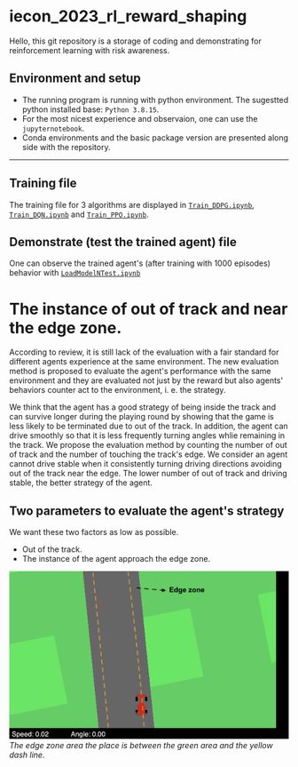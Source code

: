 # iecon_2023_rl_reward_shaping
Hello, this git repository is a storage of coding and demonstrating for reinforcement learning with risk awareness.

## Environment and setup
* The running program is running with python environment. The sugestted python installed base: `Python 3.8.15`.
* For the most nicest experience and observaion, one can use the `jupyternotebook`.
* Conda environments and the basic package version are presented along side with the repository.

---

## Training file
The training file for 3 algorithms are displayed in [`Train_DDPG.ipynb`](/Train_DDPG.ipynb), [`Train_DQN.ipynb`](/Train_DQN.ipynb) and [`Train_PPO.ipynb`](/Train_PPO.ipynb).

## Demonstrate (test the trained agent) file
One can observe the trained agent's (after training with 1000 episodes) behavior with [`LoadModelNTest.ipynb`](/LoadModelNTest.ipynb)


# The instance of out of track and near the edge zone. 

According to review, it is still lack of the evaluation with a fair standard for different agents experience at the same environment. The new evaluation method is proposed to evaluate the agent's performance with the same environment and they are evaluated not just by the reward but also agents' behaviors counter act to the environment, i. e. the strategy. <br />


We think that the agent has a good strategy of being inside the track and can survive longer during the playing round by showing that the game is less likely to be terminated due to out of the track. In addition, the agent can drive smoothly so that it is less frequently turning angles whlie remaining in the track. We propose the evaluation method by counting the number of out of track and the number of touching the track's edge. We consider an agent cannot drive stable when it consistently turning driving directions avoiding out of the track near the edge. 
The lower number of out of track and driving stable, the better strategy of the agent. <br />

## Two parameters to evaluate the agent's strategy
We want these two factors as low as possible.

* Out of the track.
* The instance of the agent approach the edge zone.

![Nearness of edge zone and out of track](./document/Car_near_edge.png)
*The edge zone area the place is between the green area and the yellow dash line.*

